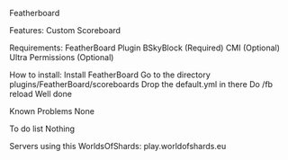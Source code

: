 Featherboard

Features:
Custom Scoreboard

Requirements:
FeatherBoard Plugin
BSkyBlock (Required)
CMI (Optional)
Ultra Permissions (Optional)

How to install:
Install FeatherBoard
Go to the directory plugins/FeatherBoard/scoreboards
Drop the default.yml in there
Do /fb reload
Well done

Known Problems
None

To do list
Nothing

Servers using this
WorldsOfShards: play.worldofshards.eu
